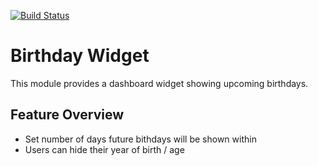 [![Build Status](https://travis-ci.org/humhub/humhub-modules-birthday.svg?branch=master)](https://travis-ci.org/humhub/humhub-modules-birthday)

# Birthday Widget

This module provides a dashboard widget showing upcoming birthdays.

## Feature Overview

- Set number of days future bithdays will be shown within
- Users can hide their year of birth / age